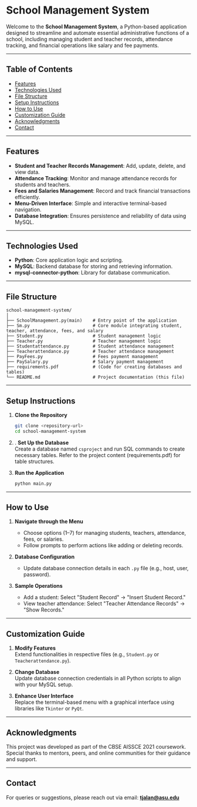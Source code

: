 # School Management System

Welcome to the **School Management System**, a Python-based application designed to streamline and automate essential administrative functions of a school, including managing student and teacher records, attendance tracking, and financial operations like salary and fee payments.

---

## Table of Contents
- [Features](#features)
- [Technologies Used](#technologies-used)
- [File Structure](#file-structure)
- [Setup Instructions](#setup-instructions)
- [How to Use](#how-to-use)
- [Customization Guide](#customization-guide)
- [Acknowledgments](#acknowledgments)
- [Contact](#contact)

---

## Features
- **Student and Teacher Records Management**: Add, update, delete, and view data.
- **Attendance Tracking**: Monitor and manage attendance records for students and teachers.
- **Fees and Salaries Management**: Record and track financial transactions efficiently.
- **Menu-Driven Interface**: Simple and interactive terminal-based navigation.
- **Database Integration**: Ensures persistence and reliability of data using MySQL.

---

## Technologies Used
- **Python**: Core application logic and scripting.
- **MySQL**: Backend database for storing and retrieving information.
- **mysql-connector-python**: Library for database communication.

---

## File Structure
```
school-management-system/
│
├── SchoolManagement.py(main)    # Entry point of the application
├── Sm.py                        # Core module integrating student, teacher, attendance, fees, and salary
├── Student.py                   # Student management logic
├── Teacher.py                   # Teacher management logic
├── Studentattendance.py         # Student attendance management
├── Teacherattendance.py         # Teacher attendance management
├── PayFees.py                   # Fees payment management
├── PaySalary.py                 # Salary payment management
├── requirements.pdf             # (Code for creating databases and tables)
└── README.md                    # Project documentation (this file)
```

---

## Setup Instructions
1. **Clone the Repository**  
   ```bash
   git clone <repository-url>
   cd school-management-system
   ```

2. . **Set Up the Database**  
   Create a database named `csproject` and run SQL commands to create necessary tables. Refer to the project content (requirements.pdf) for table structures.

4. **Run the Application**  
   ```bash
   python main.py
   ```

---

## How to Use
1. **Navigate through the Menu**  
   - Choose options (1–7) for managing students, teachers, attendance, fees, or salaries.
   - Follow prompts to perform actions like adding or deleting records.

2. **Database Configuration**  
   - Update database connection details in each `.py` file (e.g., host, user, password).

3. **Sample Operations**  
   - Add a student: Select "Student Record" → "Insert Student Record."
   - View teacher attendance: Select "Teacher Attendance Records" → "Show Records."

---

## Customization Guide
1. **Modify Features**  
   Extend functionalities in respective files (e.g., `Student.py` or `Teacherattendance.py`).

2. **Change Database**  
   Update database connection credentials in all Python scripts to align with your MySQL setup.

3. **Enhance User Interface**  
   Replace the terminal-based menu with a graphical interface using libraries like `Tkinter` or `PyQt`.

---

## Acknowledgments
This project was developed as part of the CBSE AISSCE 2021 coursework. Special thanks to mentors, peers, and online communities for their guidance and support.

---

## Contact
For queries or suggestions, please reach out via email: **tjalan@asu.edu**  
